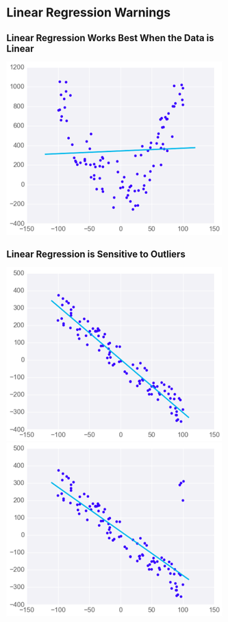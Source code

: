 # Linear Regression Warnings

## Linear Regression Works Best When the Data is Linear

![Alt text](./imgs/img_1.png)

## Linear Regression is Sensitive to Outliers

![Alt text](./imgs/img_2.png)
![Alt text](./imgs/img_3.png)
